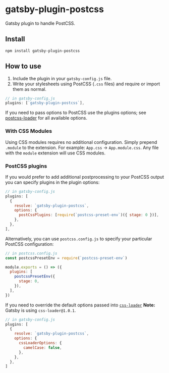 # gatsby-plugin-postcss

Gatsby plugin to handle PostCSS.

## Install

`npm install gatsby-plugin-postcss`

## How to use

1.  Include the plugin in your `gatsby-config.js` file.
2.  Write your stylesheets using PostCSS (`.css` files) and require or import them as normal.

```javascript
// in gatsby-config.js
plugins: [`gatsby-plugin-postcss`],
```

If you need to pass options to PostCSS use the plugins options; see [postcss-loader](https://github.com/postcss/postcss-loader) for all available options.

### With CSS Modules

Using CSS modules requires no additional configuration. Simply prepend `.module` to the extension. For example: `App.css` -> `App.module.css`.
Any file with the `module` extension will use CSS modules.

### PostCSS plugins

If you would prefer to add additional postprocessing to your PostCSS output you can specify plugins in the plugin options:

```javascript
// in gatsby-config.js
plugins: [
  {
    resolve: `gatsby-plugin-postcss`,
    options: {
      postCssPlugins: [require(`postcss-preset-env`)({ stage: 0 })],
    },
  },
],
```

Alternatively, you can use `postcss.config.js` to specify your particular PostCSS configuration:

```javascript
// in postcss.config.js
const postcssPresetEnv = require(`postcss-preset-env`)

module.exports = () => ({
  plugins: [
    postcssPresetEnv({
      stage: 0,
    }),
  ],
})
```

If you need to override the default options passed into [`css-loader`](https://github.com/webpack-contrib/css-loader/tree/version-1)
**Note:** Gatsby is using `css-loader@1.0.1`.

```javascript
// in gatsby-config.js
plugins: [
  {
    resolve: `gatsby-plugin-postcss`,
    options: {
      cssLoaderOptions: {
        camelCase: false,
      },
    },
  },
]
```
